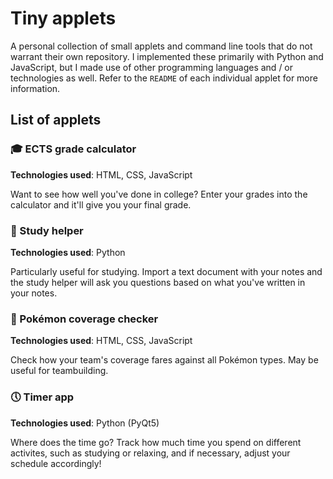 # Tiny applets
A personal collection of small applets and command line tools that do not
warrant their own repository. I implemented these primarily with Python and
JavaScript, but I made use of other programming languages and / or technologies
as well. Refer to the ``README`` of each individual applet for more information.

## List of applets

### 🎓 ECTS grade calculator
**Technologies used**: HTML, CSS, JavaScript

Want to see how well you've done in college? Enter your grades into the
calculator and it'll give you your final grade.

### 📝 Study helper
**Technologies used**: Python

Particularly useful for studying. Import a text document with your notes and
the study helper will ask you questions based on what you've written in your
notes.

### 🎇 Pokémon coverage checker
**Technologies used**: HTML, CSS, JavaScript

Check how your team's coverage fares against all Pokémon types. May be useful
for teambuilding.

### 🕔 Timer app
**Technologies used**: Python (PyQt5)

Where does the time go? Track how much time you spend on different activites,
such as studying or relaxing, and if necessary, adjust your schedule
accordingly!
